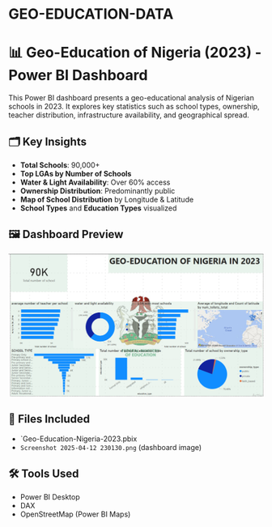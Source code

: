 # GEO-EDUCATION-DATA
# 📊 Geo-Education of Nigeria (2023) - Power BI Dashboard

This Power BI dashboard presents a geo-educational analysis of Nigerian schools in 2023. It explores key statistics such as school types, ownership, teacher distribution, infrastructure availability, and geographical spread.

## 🗂️ Key Insights
- **Total Schools**: 90,000+
- **Top LGAs by Number of Schools**
- **Water & Light Availability**: Over 60% access
- **Ownership Distribution**: Predominantly public
- **Map of School Distribution** by Longitude & Latitude
- **School Types** and **Education Types** visualized

## 🖼️ Dashboard Preview
![Dashboard Preview](Screenshot%202025-04-12%20230130.png)

## 📁 Files Included
- `Geo-Education-Nigeria-2023.pbix
- `Screenshot 2025-04-12 230130.png` (dashboard image)

## 🛠 Tools Used
- Power BI Desktop
- DAX
- OpenStreetMap (Power BI Maps)

